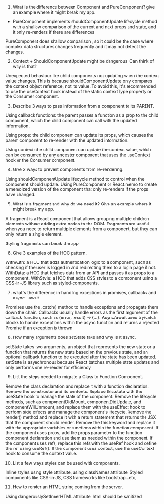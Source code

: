 1. What is the difference between Component and PureComponent? give an
example where it might break my app.

- PureComponent implements shouldComponentUpdate lifecycle method with a shallow comparison of the current and next props and state, and it only re-renders if there are differences  

PureComponent does shallow comparison , so it could be the case where complex data structures changes frequently and it may not detect the changes.

2. Context + ShouldComponentUpdate might be dangerous. Can think of why is
that?

Unexpected behaviour like child components not updating when the context value changes. This is because shouldComponentUpdate only compares the context object reference, not its value. To avoid this, it's recommended to use the useContext hook instead of the static contextType property or the Consumer component.

3. Describe 3 ways to pass information from a component to its PARENT.

Using callback functions: the parent passes a function as a prop to the child component, which the child component can call with the updated information.

Using props: the child component can update its props, which causes the parent component to re-render with the updated information.

Using context: the child component can update the context value, which can be consumed by any ancestor component that uses the useContext hook or the Consumer component.

4. Give 2 ways to prevent components from re-rendering.

Using shouldComponentUpdate lifecycle method to control when the component should update.
Using PureComponent or React.memo to create a memoized version of the component that only re-renders if the props have changed.

5. What is a fragment and why do we need it? Give an example where it might
break my app.

A fragment is a React component that allows grouping multiple children elements without adding extra nodes to the DOM. Fragments are useful when you need to return multiple elements from a component, but they can only return a single element.

Styling fragments can break the app

6. Give 3 examples of the HOC pattern.

WithAuth: a HOC that adds authentication logic to a component, such as checking if the user is logged in and redirecting them to a login page if not.
WithData: a HOC that fetches data from an API and passes it as props to a component.
WithStyle: a HOC that adds CSS styles to a component using a CSS-in-JS library such as styled-components.

7. what's the difference in handling exceptions in promises, callbacks and
async...await.

Promises use the .catch() method to handle exceptions and propagate them down the chain.
Callbacks usually handle errors as the first argument of the callback function, such as (error, result) => {...}.
Async/await uses try/catch blocks to handle exceptions within the async function and returns a rejected Promise if an exception is thrown.

8. How many arguments does setState take and why is it async.

setState takes two arguments, an object that represents the new state or a function that returns the new state based on the previous state, and an optional callback function to be executed after the state has been updated. setState is asynchronous because React batches multiple state updates and only performs one re-render for efficiency.

9. List the steps needed to migrate a Class to Function Component.

Remove the class declaration and replace it with a function declaration.
Remove the constructor and its contents.
Replace this.state with the useState hook to manage the state of the component.
Remove the lifecycle methods, such as componentDidMount, componentDidUpdate, and componentWillUnmount, and replace them with the useEffect hook to perform side effects and manage the component's lifecycle.
Remove the render() method and replace it with a return statement that returns the JSX that the component should render.
Remove the this keyword and replace it with the appropriate variables or functions within the function component.
If the component uses props, add the props parameter to the function component declaration and use them as needed within the component.
If the component uses refs, replace this.refs with the useRef hook and define the ref using useRef().
If the component uses context, use the useContext hook to consume the context value.

10. List a few ways styles can be used with components.

Inline styles using style attribute,
using classNames attribute,
Styled components like CSS-in-JS,
CSS frameworks like bootstrap...etc,

11. How to render an HTML string coming from the server.

Using dangerouslySetInnerHTML attribute, html should be sanitized 